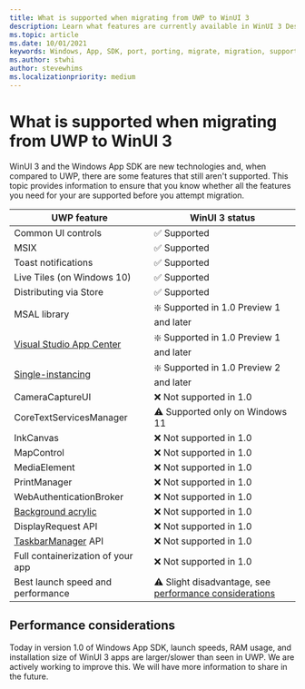 ```yaml
---
title: What is supported when migrating from UWP to WinUI 3
description: Learn what features are currently available in WinUI 3 Desktop to evaluate whether you should attempt migrating your UWP app today.
ms.topic: article
ms.date: 10/01/2021
keywords: Windows, App, SDK, port, porting, migrate, migration, support
ms.author: stwhi
author: stevewhims
ms.localizationpriority: medium
---
```


# What is supported when migrating from UWP to WinUI 3

WinUI 3 and the Windows App SDK are new technologies and, when compared to UWP, there are some features that still aren't supported. This topic provides information to ensure that you know whether all the features you need for your are supported before you attempt migration.

| UWP feature | WinUI 3 status |
| - | - |
| Common UI controls | ✅ Supported |
| MSIX | ✅ Supported |
| Toast notifications | ✅ Supported |
| Live Tiles (on Windows 10) | ✅ Supported |
| Distributing via Store | ✅ Supported |
| MSAL library | ❇️ Supported in 1.0 Preview 1 and later |
| [Visual Studio App Center](https://appcenter.ms/) | ❇️ Supported in 1.0 Preview 1 and later |
| [Single-instancing](guides/applifecycle.md#single-instanced-apps) | ❇️ Supported in 1.0 Preview 2  and later|
| CameraCaptureUI | ❌ Not supported in 1.0 |
| CoreTextServicesManager | ⚠️ Supported only on Windows 11 |
| InkCanvas | ❌ Not supported in 1.0 |
| MapControl | ❌ Not supported in 1.0 |
| MediaElement | ❌ Not supported in 1.0 |
| PrintManager | ❌ Not supported in 1.0 |
| WebAuthenticationBroker | ❌ Not supported in 1.0 |
| [Background acrylic](guides/winui3.md#acrylicbrushbackgroundsource-property) | ❌ Not supported in 1.0 |
| DisplayRequest API | ❌ Not supported in 1.0 |
| [TaskbarManager](/uwp/api/windows.ui.shell.taskbarmanager) API | ❌ Not supported in 1.0 |
| Full containerization of your app | ❌ Not supported in 1.0 |
| Best launch speed and performance | ⚠️ Slight disadvantage, see [performance considerations](#performance-considerations) |

## Performance considerations

Today in version 1.0 of Windows App SDK, launch speeds, RAM usage, and installation size of WinUI 3 apps are larger/slower than seen in UWP. We are actively working to improve this. We will have more information to share in the future.
